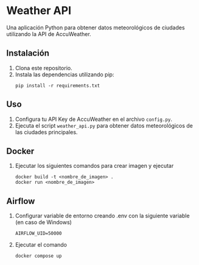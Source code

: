 # Weather API

Una aplicación Python para obtener datos meteorológicos de ciudades utilizando la API de AccuWeather.

## Instalación

1. Clona este repositorio.
2. Instala las dependencias utilizando pip:
    ```
    pip install -r requirements.txt
    ```

## Uso

1. Configura tu API Key de AccuWeather en el archivo `config.py`.
2. Ejecuta el script `weather_api.py` para obtener datos meteorológicos de las ciudades principales.

## Docker

1. Ejecutar los siguientes comandos para crear imagen y ejecutar
    ```
    docker build -t <nombre_de_imagen> .
    docker run <nombre_de_imagen>
    ```

## Airflow

1. Configurar variable de entorno creando .env con la siguiente variable (en caso de Windows)
    ```
    AIRFLOW_UID=50000
    ```
2. Ejecutar el comando
    ```
    docker compose up
    ```
